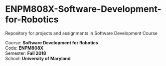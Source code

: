 # ENPM808X-Software-Development-for-Robotics
Repository for projects and assignments in Software Development Course 

Course:   **Software Development for Robotics**    
Code:     **ENPM808X**    
Semester: **Fall 2018**    
School:   **University of Maryland**
